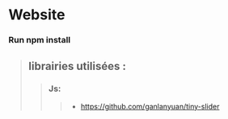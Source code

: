 # Website



### Run npm install

> ## librairies utilisées :
> > ### Js:
> > > - https://github.com/ganlanyuan/tiny-slider



